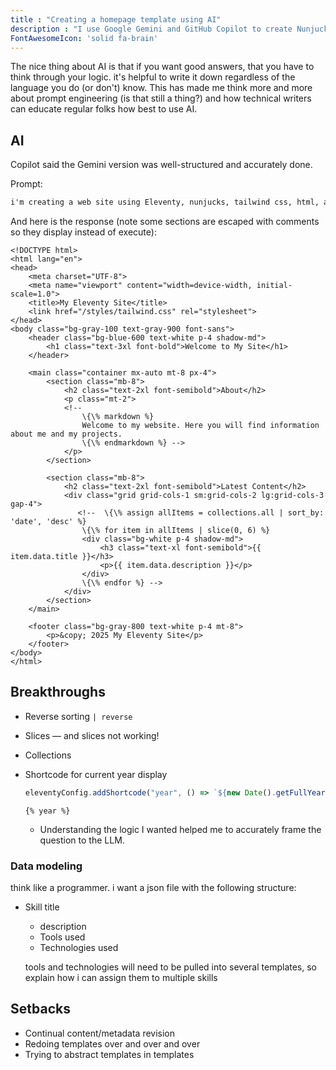 ```yaml
---
title : "Creating a homepage template using AI"
description : "I use Google Gemini and GitHub Copilot to create Nunjucks templates for my static site."
FontAwesomeIcon: 'solid fa-brain'
---
```


The nice thing about AI is that if you want good answers, that you have to think through your logic. it's helpful to write it down regardless of the language you do (or don't) know. This has made me think more and more about prompt engineering (is that still a thing?) and how technical writers can educate regular folks how best to use AI.

## AI

Copilot said the Gemini version was well-structured and accurately done.

Prompt:

```txt
i'm creating a web site using Eleventy, nunjucks, tailwind css, html, and markdown. I'd like your help with a template for the homepage.
```

And here is the response (note some sections are escaped with comments so they display instead of execute):

```liquid
<!DOCTYPE html>
<html lang="en">
<head>
    <meta charset="UTF-8">
    <meta name="viewport" content="width=device-width, initial-scale=1.0">
    <title>My Eleventy Site</title>
    <link href="/styles/tailwind.css" rel="stylesheet">
</head>
<body class="bg-gray-100 text-gray-900 font-sans">
    <header class="bg-blue-600 text-white p-4 shadow-md">
        <h1 class="text-3xl font-bold">Welcome to My Site</h1>
    </header>

    <main class="container mx-auto mt-8 px-4">
        <section class="mb-8">
            <h2 class="text-2xl font-semibold">About</h2>
            <p class="mt-2">
            <!--
                \{\% markdown %}
                Welcome to my website. Here you will find information about me and my projects.
                \{\% endmarkdown %} -->
            </p>
        </section>

        <section class="mb-8">
            <h2 class="text-2xl font-semibold">Latest Content</h2>
            <div class="grid grid-cols-1 sm:grid-cols-2 lg:grid-cols-3 gap-4">
               <!--  \{\% assign allItems = collections.all | sort_by: 'date', 'desc' %}
                \{\% for item in allItems | slice(0, 6) %}
                <div class="bg-white p-4 shadow-md">
                    <h3 class="text-xl font-semibold">{{ item.data.title }}</h3>
                    <p>{{ item.data.description }}</p>
                </div>
                \{\% endfor %} -->
            </div>
        </section>
    </main>

    <footer class="bg-gray-800 text-white p-4 mt-8">
        <p>&copy; 2025 My Eleventy Site</p>
    </footer>
</body>
</html>
```

## Breakthroughs

- Reverse sorting `| reverse`
- Slices &mdash; and slices not working!
- Collections
- Shortcode for current year display

    ```js
    eleventyConfig.addShortcode("year", () => `${new Date().getFullYear()}`);
    ```

    ```njk
    {% year %}
    ```

  - Understanding the logic I wanted helped me to accurately frame the question to the LLM.

### Data modeling

think like a programmer. i want a json file with the following structure:
- Skill title
  - description
  - Tools used
  - Technologies used

  tools and technologies will need to be pulled into several templates, so explain how i can assign them to multiple skills

## Setbacks

- Continual content/metadata revision
- Redoing templates over and over and over
- Trying to abstract templates in templates

